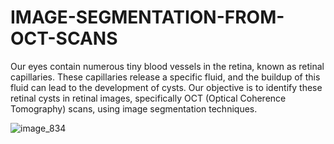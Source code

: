 # IMAGE-SEGMENTATION-FROM-OCT-SCANS

Our eyes contain numerous tiny blood vessels in the retina, known as retinal capillaries. These capillaries release a specific fluid, and the buildup of this fluid can lead to the development of cysts. Our objective is to identify these retinal cysts in retinal images, specifically OCT (Optical Coherence Tomography) scans, using image segmentation techniques.





![image_834](https://github.com/Gauravjal/IMAGE-SEGMENTATION-FROM-OCT-SCANS/assets/91470651/7426778b-e1fa-40c1-a57e-901f0d06b9a2)

